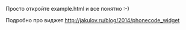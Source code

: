 Просто откройте example.html и все понятно :-)

Подробно про виджет http://jakulov.ru/blog/2014/phonecode_widget
